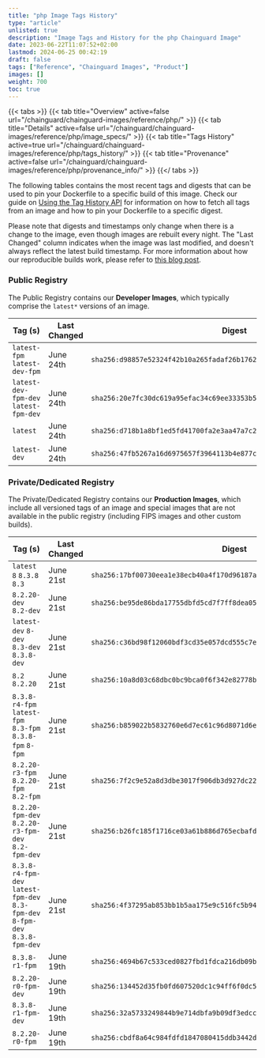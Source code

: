 ```yaml
---
title: "php Image Tags History"
type: "article"
unlisted: true
description: "Image Tags and History for the php Chainguard Image"
date: 2023-06-22T11:07:52+02:00
lastmod: 2024-06-25 00:42:19
draft: false
tags: ["Reference", "Chainguard Images", "Product"]
images: []
weight: 700
toc: true
---
```


{{< tabs >}}
{{< tab title="Overview" active=false url="/chainguard/chainguard-images/reference/php/" >}}
{{< tab title="Details" active=false url="/chainguard/chainguard-images/reference/php/image_specs/" >}}
{{< tab title="Tags History" active=true url="/chainguard/chainguard-images/reference/php/tags_history/" >}}
{{< tab title="Provenance" active=false url="/chainguard/chainguard-images/reference/php/provenance_info/" >}}
{{</ tabs >}}

The following tables contains the most recent tags and digests that can be used to pin your Dockerfile to a specific build of this image. Check our guide on [Using the Tag History API](/chainguard/chainguard-images/using-the-tag-history-api/) for information on how to fetch all tags from an image and how to pin your Dockerfile to a specific digest.

Please note that digests and timestamps only change when there is a change to the image, even though images are rebuilt every night. The "Last Changed" column indicates when the image was last modified, and doesn't always reflect the latest build timestamp. For more information about how our reproducible builds work, please refer to [this blog post](https://www.chainguard.dev/unchained/reproducing-chainguards-reproducible-image-builds).

### Public Registry
The Public Registry contains our **Developer Images**, which typically comprise the `latest*` versions of an image.

| Tag (s)                                | Last Changed | Digest                                                                    |
|----------------------------------------|--------------|---------------------------------------------------------------------------|
|  `latest-fpm` `latest-dev-fpm`         | June 24th    | `sha256:d98857e52324f42b10a265fadaf26b1762bdac7c09a71c6c0987b607c8c17e97` |
|  `latest-dev-fpm-dev` `latest-fpm-dev` | June 24th    | `sha256:20e7fc30dc619a95efac34c69ee33353b55ae5c6e76643080d16e92dcb367083` |
|  `latest`                              | June 24th    | `sha256:d718b1a8bf1ed5fd41700fa2e3aa47a7c2446d3b17509f1725350feb458d78c3` |
|  `latest-dev`                          | June 24th    | `sha256:47fb5267a16d6975657f3964113b4e877cc79a31a2072274805bd170ff2ab8d5` |


### Private/Dedicated Registry
The Private/Dedicated Registry contains our **Production Images**, which include all versioned tags of an image and special images that are not available in the public registry (including FIPS images and other custom builds).

| Tag (s)                                                                        | Last Changed | Digest                                                                    |
|--------------------------------------------------------------------------------|--------------|---------------------------------------------------------------------------|
|  `latest` `8` `8.3.8` `8.3`                                                    | June 21st    | `sha256:17bf00730eea1e38ecb40a4f170d96187a450947baed291e713720db848367f8` |
|  `8.2.20-dev` `8.2-dev`                                                        | June 21st    | `sha256:be95de86bda17755dbfd5cd7f7ff8dea05f5665972f2ffe901b545374f846c39` |
|  `latest-dev` `8-dev` `8.3-dev` `8.3.8-dev`                                    | June 21st    | `sha256:c36bd98f12060bdf3cd35e057dcd555c7e58772e1f8e4499bcaef3467f0e1172` |
|  `8.2` `8.2.20`                                                                | June 21st    | `sha256:10a8d03c68dbc0bc9bca0f6f342e82778b4600c17b516cfa7aca25ea95d82d0d` |
|  `8.3.8-r4-fpm` `latest-fpm` `8.3-fpm` `8.3.8-fpm` `8-fpm`                     | June 21st    | `sha256:b859022b5832760e6d7ec61c96d8071d6e47edc1e153f36efea22847b54e7ed6` |
|  `8.2.20-r3-fpm` `8.2.20-fpm` `8.2-fpm`                                        | June 21st    | `sha256:7f2c9e52a8d3dbe3017f906db3d927dc2241f257bce722d137857ed79dea1122` |
|  `8.2.20-fpm-dev` `8.2.20-r3-fpm-dev` `8.2-fpm-dev`                            | June 21st    | `sha256:b26fc185f1716ce03a61b886d765ecbafdda79b5ef3a73691d7bcc8f08fafe40` |
|  `8.3.8-r4-fpm-dev` `latest-fpm-dev` `8.3-fpm-dev` `8-fpm-dev` `8.3.8-fpm-dev` | June 21st    | `sha256:4f37295ab853bb1b5aa175e9c516fc5b94e02b056f7b6547f00eb20a881cabd9` |
|  `8.3.8-r1-fpm`                                                                | June 19th    | `sha256:4694b67c533ced0827fbd1fdca216db09b59824126614d96e87a4d3cd9185b79` |
|  `8.2.20-r0-fpm-dev`                                                           | June 19th    | `sha256:134452d35fb0fd607520dc1c94ff6f0dc57223b749179eaac7ebceef6d3b3575` |
|  `8.3.8-r1-fpm-dev`                                                            | June 19th    | `sha256:32a5733249844b9e714dbfa9b09df3edcce0f41a1d5741d79943eda25fca8d22` |
|  `8.2.20-r0-fpm`                                                               | June 19th    | `sha256:cbdf8a64c984fdfd1847080415ddb3442d6836a09202043c43426ad3b5f47322` |

